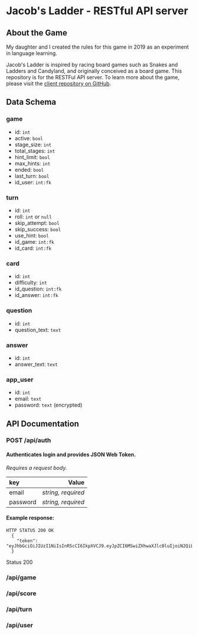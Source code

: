 # Jacob's Ladder - RESTful API server

## About the Game
My daughter and I created the rules for this game in 2019 as an experiment in language learning.

Jacob's Ladder is inspired by racing board games such as Snakes and Ladders and
Candyland, and originally conceived as a board game. This repository is for the
RESTFul API server. To learn more about the game, please visit the 
[client repository on GitHub](https://github.com/mashinke/jacobs-ladder-client).


## Data Schema

### game
- id: `int`
- active: `bool`
- stage_size: `int`
- total_stages: `int`
- hint_limit: `bool`
- max_hints: `int`
- ended: `bool`
- last_turn: `bool`
- id_user: `int:fk`

### turn
- id: `int`
- roll: `int` or `null`
- skip_attempt: `bool`
- skip_success: `bool`
- use_hint: `bool`
- id_game: `int:fk`
- id_card: `int:fk`

### card
- id: `int`
- difficulty: `int`
- id_question: `int:fk`
- id_answer: `int:fk`

### question
- id: `int`
- question_text: `text`

### answer
- id: `int`
- answer_text: `text`

### app_user
- id: `int`
- email: `text`
- password: `text` (encrypted)

## API Documentation

### POST /api/auth

#### Authenticates login and provides JSON Web Token.
_Requires a request body._

| key | Value |
| :--- | -----: |
| email | _string, required_ |
| password | _string, required_ |

#### Example response:

```
HTTP STATUS 200 OK
  {
    "token": "eyJhbGciOiJIUzI1NiIsInR5cCI6IkpXVCJ9.eyJpZCI6MSwiZXhwaXJlc0luIjoiN2QiLCJpYXQiOjE2MDUyMjA3MzUsInN1YiI6InRlc3RAZXhhbXBsZS5uZXQifQ.OAzmBM8JUOx3dxnyl1ledSp5sSIekTvsUJeC5hhSJus"
  }
```


Status 200

### /api/game

### /api/score

### /api/turn

### /api/user